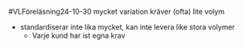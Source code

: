 #VLFöreläsning24-10-30
mycket variation kräver (ofta) lite volym
- standardiserar inte lika mycket, kan inte levera like stora volymer
	- Varje kund har ist egna krav


